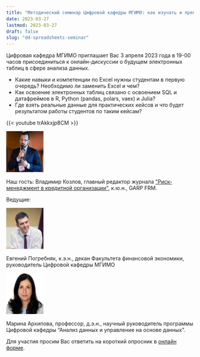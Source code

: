 ```yaml
---
title: "Методический семинар Цифровой кафедры МГИМО: как изучать и преподавать современный Excel?"
date: 2023-03-27
lastmod: 2023-03-27
draft: false
slug: "dd-spreadsheets-seminar"
---
```


Цифровая кафедра МГИМО приглашает Вас 3 апреля 2023 года в 19-00 часов присоединиться к онлайн-дискуссии о будущем электронных таблиц в сфере анализа данных.

- Какие навыки и компетенции по Excel нужны студентам в первую очередь? Необходимо ли заменить Excel и чем?
- Как освоение электронных таблиц связано с освоением SQL и датафреймов в R, Python (pandas, polars, vaex) и Julia?
- Где взять реальные данные для практических кейсов и что будет результатом работы студентов по таким кейсам?

{{< youtube trAkkxjp8CM >}}

<img src="kozlov.jpg" width="100" height="110" alt="Козлов" class="border-0 rounded-circle float-left mr-3 pt-2">

Наш гость: Владимир Козлов, главный редактор журнала ["Риск-менеджмент в кредитной организации"](http://www.reglament.net/bank/r/2022_4.htm), к.ю.н., GARP FRM.

Ведущие:

<img src="pogrebnyak.jpg" width="100" height="110" alt="Погребняк" class="border-0 rounded-circle float-right mr-3 pt-2">

Евгений Погребняк, к.э.н., декан Факультета финансовой экономики, руководитель Цифровой кафедры МГИМО

<img src="arkhipova.jpg" width="100" height="110" alt="Архипова" class="border-0 rounded-circle float-left mr-3 pt-2">

Марина Архипова, профессор, д.э.н., научный руководитель программы Цифровой кафедры “Анализ данных и управление на основе данных”.

Для участия просим Вас ответить на короткий опросник в [онлайн форме](https://docs.google.com/forms/d/10WLBlWLdhhuhjYExoJdwPjFjYsl-YsLC6ZqCiAjZR8Y/edit).
